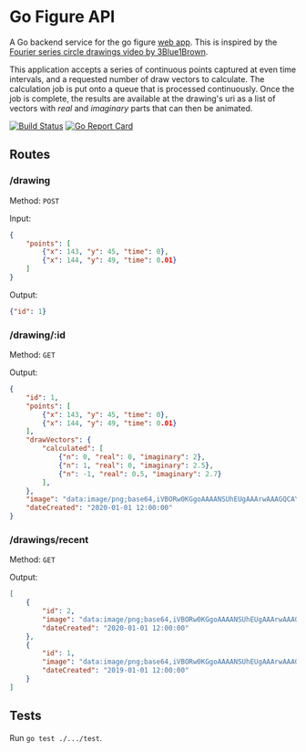 # Go Figure API

A Go backend service for the go figure [web app](https://github.com/ImparaAI/go-figure-web). This is inspired by the [Fourier series circle drawings video by 3Blue1Brown](https://www.youtube.com/watch?v=r6sGWTCMz2k).

This application accepts a series of continuous points captured at even time intervals, and a requested number of draw vectors to calculate. The calculation job is put onto a queue that is processed continuously. Once the job is complete, the results are available at the drawing's uri as a list of vectors with *real* and *imaginary* parts that can then be animated.

[![Build Status](https://travis-ci.org/ImparaAI/go-figure-api.png?branch=master)](https://travis-ci.org/ImparaAI/go-figure-api)
[![Go Report Card](https://goreportcard.com/badge/github.com/ImparaAI/go-figure-api)](https://goreportcard.com/report/github.com/ImparaAI/go-figure-api)


## Routes

### /drawing
Method: `POST`

Input:

```json
{
	"points": [
		{"x": 143, "y": 45, "time": 0},
		{"x": 144, "y": 49, "time": 0.01}
	]
}
```

Output:

```json
{"id": 1}
```

### /drawing/:id
Method: `GET`

Output:

```json
{
	"id": 1,
	"points": [
		{"x": 143, "y": 45, "time": 0},
		{"x": 144, "y": 49, "time": 0.01}
	],
	"drawVectors": {
		"calculated": [
			{"n": 0, "real": 0, "imaginary": 2},
			{"n": 1, "real": 0, "imaginary": 2.5},
			{"n": -1, "real": 0.5, "imaginary": 2.7}
		],
	},
	"image": "data:image/png;base64,iVBORw0KGgoAAAANSUhEUgAAArwAAAGQCAYAAABMPLOTAAAgAE...",
	"dateCreated": "2020-01-01 12:00:00"
}
```

### /drawings/recent
Method: `GET`

Output:

```json
[
	{
		"id": 2,
		"image": "data:image/png;base64,iVBORw0KGgoAAAANSUhEUgAAArwAAAGQCAYAAABMPLOTAAAgAE...",
		"dateCreated": "2020-01-01 12:00:00"
	},
	{
		"id": 1,
		"image": "data:image/png;base64,iVBORw0KGgoAAAANSUhEUgAAArwAAAGQCAYAAABMPLOTAAAgAE...",
		"dateCreated": "2019-01-01 12:00:00"
	}
]
```

## Tests

Run `go test ./.../test`.